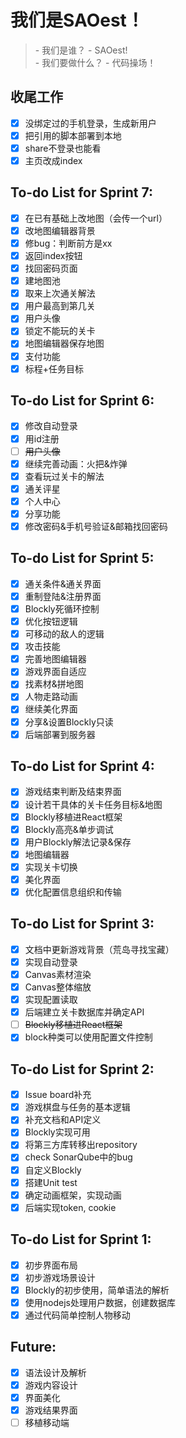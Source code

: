 # 我们是SAOest！

<blockquote>
- 我们是谁？ - SAOest!
<br/>
- 我们要做什么？ - 代码操场！
</blockquote>

## 收尾工作

- [x] 没绑定过的手机登录，生成新用户
- [x] 把引用的脚本部署到本地
- [x] share不登录也能看
- [x] 主页改成index

## To-do List for Sprint 7:

- [x] 在已有基础上改地图（会传一个url）
- [x] 改地图编辑器背景
- [x] 修bug：判断前方是xx
- [x] 返回index按钮
- [x] 找回密码页面
- [x] 建地图池
- [x] 取来上次通关解法
- [x] 用户最高到第几关
- [x] 用户头像
- [x] 锁定不能玩的关卡
- [x] 地图编辑器保存地图
- [x] 支付功能
- [x] 标程+任务目标

## To-do List for Sprint 6:

- [x] 修改自动登录
- [x] 用id注册
- [ ] ~~用户头像~~ 
- [x] 继续完善动画：火把&炸弹
- [x] 查看玩过关卡的解法
- [x] 通关评星
- [x] 个人中心
- [x] 分享功能
- [x] 修改密码&手机号验证&邮箱找回密码

## To-do List for Sprint 5:

- [x] 通关条件&通关界面
- [x] 重制登陆&注册界面
- [x] Blockly死循环控制
- [x] 优化按钮逻辑
- [x] 可移动的敌人的逻辑
- [x] 攻击技能
- [x] 完善地图编辑器
- [x] 游戏界面自适应
- [x] 找素材&拼地图
- [x] 人物走路动画
- [x] 继续美化界面
- [x] 分享&设置Blockly只读
- [x] 后端部署到服务器

## To-do List for Sprint 4:

- [x] 游戏结束判断及结束界面
- [x] 设计若干具体的关卡任务目标&地图
- [x] Blockly移植进React框架
- [x] Blockly高亮&单步调试
- [x] 用户Blockly解法记录&保存
- [x] 地图编辑器
- [x] 实现关卡切换
- [x] 美化界面
- [x] 优化配置信息组织和传输

## To-do List for Sprint 3:

- [x] 文档中更新游戏背景（荒岛寻找宝藏）
- [x] 实现自动登录
- [x] Canvas素材渲染
- [x] Canvas整体缩放
- [x] 实现配置读取
- [x] 后端建立关卡数据库并确定API
- [ ] ~~Blockly移植进React框架~~
- [x] block种类可以使用配置文件控制

## To-do List for Sprint 2:

- [x] Issue board补充
- [x] 游戏棋盘与任务的基本逻辑
- [x] 补充文档和API定义
- [x] Blockly实现可用
- [x] 将第三方库转移出repository
- [x] check SonarQube中的bug
- [x] 自定义Blockly
- [x] 搭建Unit test
- [x] 确定动画框架，实现动画
- [x] 后端实现token, cookie

## To-do List for Sprint 1:

- [x] 初步界面布局
- [x] 初步游戏场景设计
- [x] Blockly的初步使用，简单语法的解析
- [x] 使用nodejs处理用户数据，创建数据库
- [x] 通过代码简单控制人物移动

## Future:
- [x] 语法设计及解析
- [x] 游戏内容设计
- [x] 界面美化
- [x] 游戏结果界面
- [ ] 移植移动端